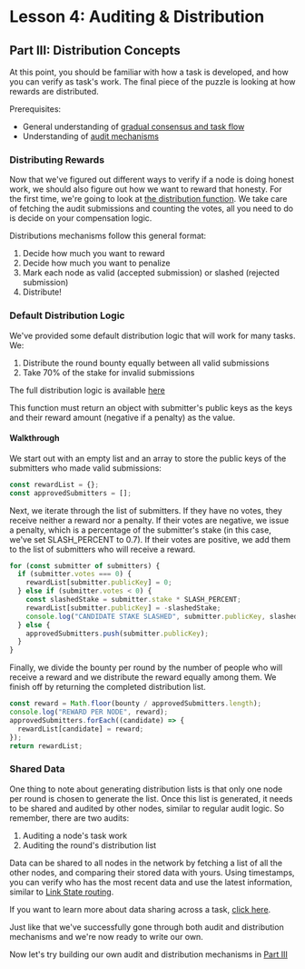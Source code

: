 # Lesson 4: Auditing & Distribution

## Part III: Distribution Concepts

At this point, you should be familiar with how a task is developed, and how you can verify as task's work. The final piece of the puzzle is looking at how rewards are distributed.

Prerequisites:

- General understanding of [gradual consensus and task flow](https://docs.koii.network/concepts/what-are-tasks/what-are-tasks/gradual-consensus)
- Understanding of [audit mechanisms](./PartI.md)

### Distributing Rewards

Now that we've figured out different ways to verify if a node is doing honest work, we should also figure out how we want to reward that honesty. For the first time, we're going to look at [the distribution function](../Lesson%201/ez-testing-task/4-distribution.js). We take care of fetching the audit submissions and counting the votes, all you need to do is decide on your compensation logic.

Distributions mechanisms follow this general format:

1. Decide how much you want to reward
2. Decide how much you want to penalize
3. Mark each node as valid (accepted submission) or slashed (rejected submission)
4. Distribute!

### Default Distribution Logic

We've provided some default distribution logic that will work for many tasks. We:

1. Distribute the round bounty equally between all valid submissions
2. Take 70% of the stake for invalid submissions

The full distribution logic is available [here](../Lesson%201/ez-testing-task/4-distribution.js)

This function must return an object with submitter's public keys as the keys and their reward amount (negative if a penalty) as the value.

#### Walkthrough

We start out with an empty list and an array to store the public keys of the submitters who made valid submissions:

```js
const rewardList = {};
const approvedSubmitters = [];
```

Next, we iterate through the list of submitters. If they have no votes, they receive neither a reward nor a penalty. If their votes are negative, we issue a penalty, which is a percentage of the submitter's stake (in this case, we've set SLASH_PERCENT to 0.7). If their votes are positive, we add them to the list of submitters who will receive a reward.

```js
for (const submitter of submitters) {
  if (submitter.votes === 0) {
    rewardList[submitter.publicKey] = 0;
  } else if (submitter.votes < 0) {
    const slashedStake = submitter.stake * SLASH_PERCENT;
    rewardList[submitter.publicKey] = -slashedStake;
    console.log("CANDIDATE STAKE SLASHED", submitter.publicKey, slashedStake);
  } else {
    approvedSubmitters.push(submitter.publicKey);
  }
}
```

Finally, we divide the bounty per round by the number of people who will receive a reward and we distribute the reward equally among them. We finish off by returning the completed distribution list.

```js
const reward = Math.floor(bounty / approvedSubmitters.length);
console.log("REWARD PER NODE", reward);
approvedSubmitters.forEach((candidate) => {
  rewardList[candidate] = reward;
});
return rewardList;
```

### Shared Data

One thing to note about generating distribution lists is that only one node per round is chosen to generate the list. Once this list is generated, it needs to be shared and audited by other nodes, similar to regular audit logic. So remember, there are two audits:

1. Auditing a node's task work
2. Auditing the round's distribution list

Data can be shared to all nodes in the network by fetching a list of all the other nodes, and comparing their stored data with yours. Using timestamps, you can verify who has the most recent data and use the latest information, similar to [Link State routing](https://en.wikipedia.org/wiki/Link-state_routing_protocol).

If you want to learn more about data sharing across a task, [click here](https://docs.koii.network/develop/linktree/data-sharing).

Just like that we've successfully gone through both audit and distribution mechanisms and we're now ready to write our own.

<!-- Now let's try building our own audit and distribution mechanisms in [Part IV](./PartIV.md) -->

Now let's try building our own audit and distribution mechanisms in [Part III](./PartIII.md)
